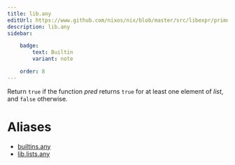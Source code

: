 ```yaml
---
title: lib.any
editUrl: https://www.github.com/nixos/nix/blob/master/src/libexpr/primops.cc
description: lib.any
sidebar:

    badge:
        text: Builtin
        variant: note

    order: 8
---
```


Return `true` if the function *pred* returns `true` for at least one
element of *list*, and `false` otherwise.


# Aliases

- [builtins.any](/nix-doc-comments/reference/builtins/builtins-any)
- [lib.lists.any](/nix-doc-comments/reference/lib/lists/lib-lists-any)


